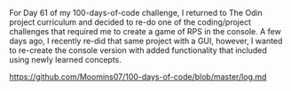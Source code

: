 For Day 61 of my 100-days-of-code challenge, I returned to The Odin project curriculum and decided to re-do one of the coding/project challenges that required me to create a game of RPS in the console. A few days ago, I recently re-did that same project with a GUI, however, I wanted to re-create the console version with added functionality that included using newly learned concepts.

https://github.com/Moomins07/100-days-of-code/blob/master/log.md
